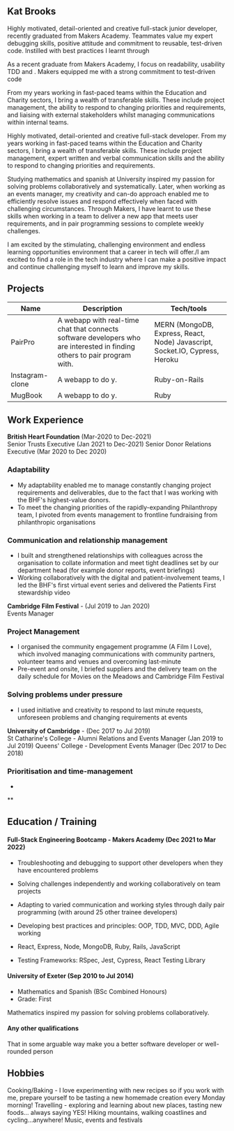 ## Kat Brooks

Highly motivated, detail-oriented and creative full-stack junior developer, recently graduated from Makers Academy. Teammates value my expert debugging skills, positive attitude and commitment to reusable, test-driven code.  Instilled with best practices I learnt through 

As a recent graduate from Makers Academy, I focus on readability, usability TDD and . Makers equipped me with a strong commitment to test-driven code  

From my years working in fast-paced teams within the Education and Charity sectors, I bring a wealth of transferable skills. These include project management, the ability to respond to changing priorities and requirements, and liaising with external stakeholders whilst managing communications within internal teams. 

Highly motivated, detail-oriented and creative full-stack developer. From my years working in fast-paced teams within the Education and Charity sectors, I bring a wealth of transferable skills. These include project management, expert written and verbal communication skills and the ability to respond to changing priorities and requirements. 

Studying mathematics and spanish at University inspired my passion for solving problems collaboratively and systematically. Later, when working as an events manager, my creativity and can-do approach enabled me to efficiently resolve issues and respond effectively when faced with challenging circumstances. Through Makers, I have learnt to use these skills when working in a team to deliver a new app that meets user requirements, and in pair programming sessions to complete weekly challenges. 

I am excited by the stimulating, challenging environment and endless learning opportunities environment that a career in tech will offer./I am excited to find a role in the tech industry where I can make a positive impact and continue challenging myself to learn and improve my skills. 


## Projects

| Name              | Description                           | Tech/tools        |
| ------------------| -----------------             | ----------------- |
| PairPro           | A webapp with real-time chat that connects software developers who are interested in finding others to pair program with. | MERN (MongoDB, Express, React, Node) Javascript, Socket.IO, Cypress, Heroku |
| Instagram-clone   | A webapp to do y. | Ruby-on-Rails              |
| MugBook           | A webapp to do y. | Ruby              |

## Work Experience 

**British Heart Foundation** (Mar-2020 to Dec-2021)  
Senior Trusts Executive (Jan 2021 to Dec-2021)
Senior Donor Relations Executive (Mar 2020 to Dec 2020)

### Adaptability
- My adaptability enabled me to manage constantly changing project requirements and deliverables, due to the fact that I was working with the BHF's highest-value donors.
- To meet the changing priorities of the rapidly-expanding Philanthropy team, I pivoted from events management to frontline fundraising from philanthropic organisations

### Communication and relationship management
- I built and strengthened relationships with colleagues across the organisation to collate information and meet tight deadlines set by our department head (for example donor reports, event briefings)
- Working collaboratively with the digital and patient-involvement teams, I led the BHF's first virtual event series and delivered the Patients First stewardship video

**Cambridge Film Festival** - (Jul 2019 to Jan 2020)  
Events Manager

### Project Management
- I organised the community engagement programme (A Film I Love), which involved managing communications with community partners, volunteer teams and venues and overcoming last-minute 
- Pre-event and onsite, I briefed suppliers and the delivery team on the daily schedule for Movies on the Meadows and Cambridge Film Festival
### Solving problems under pressure
- I used initiative and creativity to respond to last minute requests, unforeseen problems and changing requirements at events 

**University of Cambridge** - (Dec 2017 to Jul 2019)  
St Catharine's College - Alumni Relations and Events Manager (Jan 2019 to Jul 2019)
Queens' College - Development Events Manager (Dec 2017 to Dec 2018)

### Prioritisation and time-management
- 
**

## Education / Training

#### Full-Stack Engineering Bootcamp - Makers Academy (Dec 2021 to Mar 2022)
- Troubleshooting and debugging to support other developers when they have encountered problems
- Solving challenges independently and working collaboratively on team projects
- Adapting to varied communication and working styles through daily pair programming (with around 25 other trainee developers)

- Developing best practices and principles: OOP, TDD, MVC, DDD, Agile working
- React, Express, Node, MongoDB, Ruby, Rails, JavaScript
- Testing Frameworks: RSpec, Jest, Cypress, React Testing Library

#### University of Exeter (Sep 2010 to Jul 2014)

- Mathematics and Spanish (BSc Combined Honours)
- Grade: First

Mathematics inspired my passion for solving problems collaboratively.

#### Any other qualifications

That in some arguable way make you a better software developer or well-rounded person

## Hobbies

Cooking/Baking - I love experimenting with new recipes so if you work with me, prepare yourself to be tasting a new homemade creation every Monday morning!
Travelling - exploring and learning about new places, tasting new foods... always saying YES!
Hiking mountains, walking coastlines and cycling...anywhere! 
Music, events and festivals
